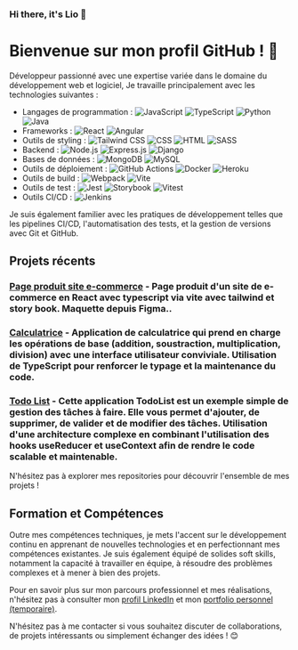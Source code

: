 ### Hi there, it's Lio 👋

# Bienvenue sur mon profil GitHub ! 👋

Développeur passionné avec une expertise variée dans le domaine du développement web et logiciel, Je travaille principalement avec les technologies suivantes :

- Langages de programmation : 
  ![JavaScript](https://img.shields.io/badge/-JavaScript-F7DF1E?logo=javascript&logoColor=white&style=flat)
  ![TypeScript](https://img.shields.io/badge/-TypeScript-007ACC?logo=typescript&logoColor=white&style=flat)
  ![Python](https://img.shields.io/badge/-Python-3776AB?logo=python&logoColor=white&style=flat)
  ![Java](https://img.shields.io/badge/-Java-007396?logo=java&logoColor=white&style=flat)
- Frameworks : 
  ![React](https://img.shields.io/badge/-React-61DAFB?logo=react&logoColor=white&style=flat)
  ![Angular](https://img.shields.io/badge/-Angular-DD0031?logo=angular&logoColor=white&style=flat)
- Outils de styling : 
  ![Tailwind CSS](https://img.shields.io/badge/-Tailwind_CSS-38B2AC?logo=tailwind-css&logoColor=white&style=flat)
  ![CSS](https://img.shields.io/badge/-CSS-1572B6?logo=css3&logoColor=white&style=flat)
  ![HTML](https://img.shields.io/badge/-HTML-E34F26?logo=html5&logoColor=white&style=flat)
  ![SASS](https://img.shields.io/badge/-SASS-CC6699?logo=sass&logoColor=white&style=flat)
- Backend : 
  ![Node.js](https://img.shields.io/badge/-Node.js-339933?logo=node.js&logoColor=white&style=flat)
  ![Express.js](https://img.shields.io/badge/-Express.js-000000?logo=express&logoColor=white&style=flat)
  ![Django](https://img.shields.io/badge/-Django-092E20?logo=django&logoColor=white&style=flat)
- Bases de données : 
  ![MongoDB](https://img.shields.io/badge/-MongoDB-47A248?logo=mongodb&logoColor=white&style=flat)
  ![MySQL](https://img.shields.io/badge/-MySQL-4479A1?logo=mysql&logoColor=white&style=flat)
- Outils de déploiement :
  ![GitHub Actions](https://img.shields.io/badge/-GitHub_Actions-2088FF?logo=github-actions&logoColor=white&style=flat)
  ![Docker](https://img.shields.io/badge/-Docker-2496ED?logo=docker&logoColor=white&style=flat)
  ![Heroku](https://img.shields.io/badge/-Heroku-430098?logo=heroku&logoColor=white&style=flat)
- Outils de build : 
  ![Webpack](https://img.shields.io/badge/-Webpack-8DD6F9?logo=webpack&logoColor=white&style=flat)
  ![Vite](https://img.shields.io/badge/-Vite-646CFF?logo=vite&logoColor=white&style=flat)
- Outils de test : 
  ![Jest](https://img.shields.io/badge/-Jest-C21325?logo=jest&logoColor=white&style=flat)
  ![Storybook](https://img.shields.io/badge/-Storybook-FF4785?logo=storybook&logoColor=white&style=flat)
  ![Vitest](https://img.shields.io/badge/-Vitest-646CFF?logo=vite&logoColor=white&style=flat)
- Outils CI/CD :
  ![Jenkins](https://img.shields.io/badge/-Jenkins-D24939?logo=jenkins&logoColor=white&style=flat)


Je suis également familier avec les pratiques de développement telles que les pipelines CI/CD, l'automatisation des tests, et la gestion de versions avec Git et GitHub.

## Projets récents

### [Page produit site e-commerce](https://github.com/Escanor1986/Page_produit_site_e_commerce) - Page produit d'un site de e-commerce en React avec typescript via vite avec tailwind et story book. Maquette depuis Figma..

### [Calculatrice](https://github.com/Escanor1986/Calculatrice-en-TypeScript-avec-Tailwind) - Application de calculatrice qui prend en charge les opérations de base (addition, soustraction, multiplication, division) avec une interface utilisateur conviviale. Utilisation de TypeScript pour renforcer le typage et la maintenance du code.

### [Todo List](https://github.com/Escanor1986/React-Todo) - Cette application TodoList est un exemple simple de gestion des tâches à faire. Elle vous permet d'ajouter, de supprimer, de valider et de modifier des tâches. Utilisation d'une architecture complexe en combinant l'utilisation des hooks useReducer et useContext afin de rendre le code scalable et maintenable.

N'hésitez pas à explorer mes repositories pour découvrir l'ensemble de mes projets !

## Formation et Compétences

Outre mes compétences techniques, je mets l'accent sur le développement continu en apprenant de nouvelles technologies et en perfectionnant mes compétences existantes. Je suis également équipé de solides soft skills, notamment la capacité à travailler en équipe, à résoudre des problèmes complexes et à mener à bien des projets.

Pour en savoir plus sur mon parcours professionnel et mes réalisations, n'hésitez pas à consulter mon [profil LinkedIn](linkedin.com/in/lionelzovi) et mon [portfolio personnel (temporaire)](escanor1986.github.io/CV_Dev/).

N'hésitez pas à me contacter si vous souhaitez discuter de collaborations, de projets intéressants ou simplement échanger des idées ! 😊
